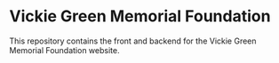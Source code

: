 # Vickie Green Memorial Foundation
This repository contains the front and backend for the Vickie Green Memorial Foundation website.
